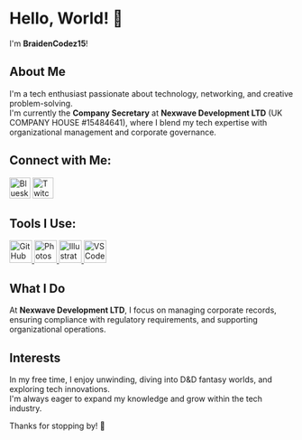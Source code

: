 # Hello, World! 👋

I'm **BraidenCodez15**!

## About Me
I'm a tech enthusiast passionate about technology, networking, and creative problem-solving.  
I'm currently the **Company Secretary** at **Nexwave Development LTD** (UK COMPANY HOUSE #15484641), where I blend my tech expertise with organizational management and corporate governance.

## Connect with Me:
<p align="left">
<a href="https://bsky.app/profile/braidenh.xyz"><img src="https://i.imgur.com/OkVR2vD.png" alt="Bluesky" width="37" height="37" /></a> 
<a href="https://www.twitch.tv/EastyCoastyBraiden"><img src="https://i.imgur.com/0pAkilW.png" alt="Twitch" width="37" height="37" /></a>
</p>

## Tools I Use:
<p align="left"> 
<a href="https://github.com/" target="_blank"> <img src="https://raw.githubusercontent.com/coderjojo/coderjojo/master/img/github.svg" alt="GitHub" width="40" height="40"/> </a> 
<a href="https://www.photoshop.com/en" target="_blank"> <img src="https://upload.wikimedia.org/wikipedia/commons/a/af/Adobe_Photoshop_CC_icon.svg" alt="Photoshop" width="40" height="40"/> </a> 
<a href="https://www.adobe.com/in/products/illustrator.html" target="_blank"> <img src="https://upload.wikimedia.org/wikipedia/commons/f/fb/Adobe_Illustrator_CC_icon.svg" alt="Illustrator" width="40" height="40"/> </a> 
<a href="https://code.visualstudio.com/" target="_blank"> <img src="https://dashboard.snapcraft.io/site_media/appmedia/2019/05/code512.png" alt="VS Code" width="40" height="40"/> </a>
</p>

## What I Do
At **Nexwave Development LTD**, I focus on managing corporate records, ensuring compliance with regulatory requirements, and supporting organizational operations.

## Interests
In my free time, I enjoy unwinding, diving into D&D fantasy worlds, and exploring tech innovations.  
I'm always eager to expand my knowledge and grow within the tech industry.

Thanks for stopping by! 👋
